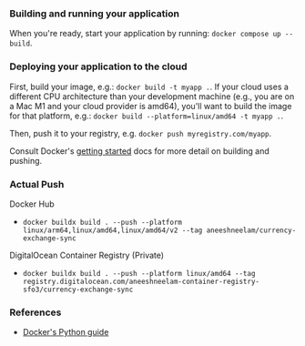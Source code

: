 ### Building and running your application

When you're ready, start your application by running:
`docker compose up --build`.

### Deploying your application to the cloud

First, build your image, e.g.: `docker build -t myapp .`.
If your cloud uses a different CPU architecture than your development
machine (e.g., you are on a Mac M1 and your cloud provider is amd64),
you'll want to build the image for that platform, e.g.:
`docker build --platform=linux/amd64 -t myapp .`.

Then, push it to your registry, e.g. `docker push myregistry.com/myapp`.

Consult Docker's [getting started](https://docs.docker.com/go/get-started-sharing/)
docs for more detail on building and pushing.

### Actual Push

Docker Hub

* `docker buildx build . --push --platform linux/arm64,linux/amd64,linux/amd64/v2 --tag aneeshneelam/currency-exchange-sync`

DigitalOcean Container Registry (Private)

* `docker buildx build . --push --platform linux/amd64 --tag registry.digitalocean.com/aneeshneelam-container-registry-sfo3/currency-exchange-sync`

### References

* [Docker's Python guide](https://docs.docker.com/language/python/)
